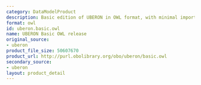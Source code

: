 ```yaml
---
category: DataModelProduct
description: Basic edition of UBERON in OWL format, with minimal imports
format: owl
id: uberon.basic.owl
name: UBERON Basic OWL release
original_source:
- uberon
product_file_size: 50607670
product_url: http://purl.obolibrary.org/obo/uberon/basic.owl
secondary_source:
- uberon
layout: product_detail
---
```

